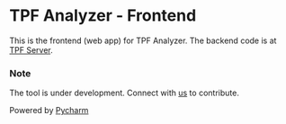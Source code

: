 # TPF Analyzer - Frontend

This is the frontend (web app) for TPF Analyzer. 
The backend code is at [TPF Server](https://github.com/crazynayan/tpf1).

### Note
The tool is under development. Connect with [us](mailto:nayan@crazyideas.co.in?subject=Contribute) to contribute.

Powered by [Pycharm](https://www.jetbrains.com/?from=TPFAnalyzer)